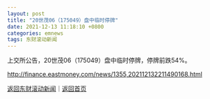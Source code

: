 ```yaml
---
layout: post
title: "20世茂06（175049）盘中临时停牌"
date: 2021-12-13 11:18:10 +0800
categories: emnews
tags: 东财滚动新闻
---
```


上交所公告，20世茂06（175049）盘中临时停牌，停牌前跌54%。

<http://finance.eastmoney.com/news/1355,202112132211490168.html>

[返回东财滚动新闻](//finews.withounder.com/emnews/)｜[返回首页](//finews.withounder.com/)